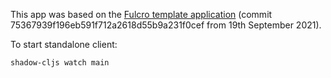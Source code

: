 


This app was based on the [Fulcro template application](https://github.com/fulcrologic/fulcro-template)
(commit 75367939f196eb591f712a2618d55b9a231f0cef from 19th September 2021).

To start standalone client:

```shell
shadow-cljs watch main
```

